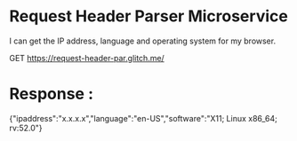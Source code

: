 Request Header Parser Microservice
=========================

I can get the IP address, language and operating system for my browser.

GET https://request-header-par.glitch.me/

# Response : 
{"ipaddress":"x.x.x.x","language":"en-US","software":"X11; Linux x86_64; rv:52.0"}